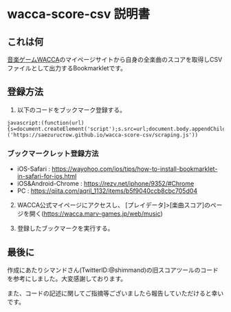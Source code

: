 # wacca-score-csv 説明書

## これは何

[音楽ゲームWACCA](https://wacca.marv.jp/)のマイページサイトから自身の全楽曲のスコアを取得しCSVファイルとして出力するBookmarkletです。

## 登録方法

1. 以下のコードをブックマーク登録する。


```
javascript:(function(url){s=document.createElement('script');s.src=url;document.body.appendChild(s);})('https://saezurucrow.github.io/wacca-score-csv/scraping.js'))
```
### ブックマークレット登録方法
- iOS-Safari : https://wayohoo.com/ios/tips/how-to-install-bookmarklet-in-safari-for-ios.html
- iOS&Android-Chrome : https://rezv.net/iphone/9352/#Chrome
- PC : https://qiita.com/aqril_1132/items/b5f9040ccb8cbc705d04

2. WACCA公式マイページにアクセスし、 [プレイデータ]>[楽曲スコア]のページを開く(https://wacca.marv-games.jp/web/music)

2. 登録したブックマークを実行する。

## 最後に

作成にあたりシマンドさん(TwitterID:@shimmand)の旧スコアツールのコードを参考にしました。大変感謝しております。

また、コードの記述に関してご指摘等ございましたら報告していただけると幸いです。

